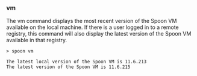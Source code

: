 ### vm

The vm command displays the most recent version of the Spoon VM available on the local machine. If there is a user logged in to a remote registry, this command will also display the latest version of the Spoon VM available in that registry. 

	> spoon vm
	
	The latest local version of the Spoon VM is 11.6.213
	The latest version of the Spoon VM is 11.6.215